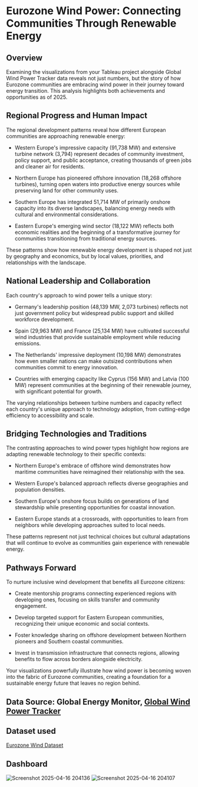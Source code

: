 # Eurozone Wind Power: Connecting Communities Through Renewable Energy

## Overview
Examining the visualizations from your Tableau project alongside Global Wind Power Tracker data reveals not just numbers, but the story of how Eurozone communities are embracing wind power in their journey toward energy transition. This analysis highlights both achievements and opportunities as of 2025.

## Regional Progress and Human Impact
The regional development patterns reveal how different European communities are approaching renewable energy:

- Western Europe's impressive capacity (91,738 MW) and extensive turbine network (3,794) represent decades of community investment, policy support, and public acceptance, creating thousands of green jobs and cleaner air for residents.

- Northern Europe has pioneered offshore innovation (18,268 offshore turbines), turning open waters into productive energy sources while preserving land for other community uses.

- Southern Europe has integrated 51,714 MW of primarily onshore capacity into its diverse landscapes, balancing energy needs with cultural and environmental considerations.

- Eastern Europe's emerging wind sector (18,122 MW) reflects both economic realities and the beginning of a transformative journey for communities transitioning from traditional energy sources.

These patterns show how renewable energy development is shaped not just by geography and economics, but by local values, priorities, and relationships with the landscape.

## National Leadership and Collaboration

Each country's approach to wind power tells a unique story:

- Germany's leadership position (48,139 MW, 2,073 turbines) reflects not just government policy but widespread public support and skilled workforce development.

- Spain (29,963 MW) and France (25,134 MW) have cultivated successful wind industries that provide sustainable employment while reducing emissions.

- The Netherlands' impressive deployment (10,198 MW) demonstrates how even smaller nations can make outsized contributions when communities commit to energy innovation.

- Countries with emerging capacity like Cyprus (156 MW) and Latvia (100 MW) represent communities at the beginning of their renewable journey, with significant potential for growth.

The varying relationships between turbine numbers and capacity reflect each country's unique approach to technology adoption, from cutting-edge efficiency to accessibility and scale.

## Bridging Technologies and Traditions
The contrasting approaches to wind power types highlight how regions are adapting renewable technology to their specific contexts:

- Northern Europe's embrace of offshore wind demonstrates how maritime communities have reimagined their relationship with the sea.

- Western Europe's balanced approach reflects diverse geographies and population densities.

- Southern Europe's onshore focus builds on generations of land stewardship while presenting opportunities for coastal innovation.

- Eastern Europe stands at a crossroads, with opportunities to learn from neighbors while developing approaches suited to local needs.

These patterns represent not just technical choices but cultural adaptations that will continue to evolve as communities gain experience with renewable energy.

## Pathways Forward
To nurture inclusive wind development that benefits all Eurozone citizens:

- Create mentorship programs connecting experienced regions with developing ones, focusing on skills transfer and community engagement.

- Develop targeted support for Eastern European communities, recognizing their unique economic and social contexts.

- Foster knowledge sharing on offshore development between Northern pioneers and Southern coastal communities.

- Invest in transmission infrastructure that connects regions, allowing benefits to flow across borders alongside electricity.

Your visualizations powerfully illustrate how wind power is becoming woven into the fabric of Eurozone communities, creating a foundation for a sustainable energy future that leaves no region behind.

## Data Source: Global Energy Monitor, <a href="https://globalenergymonitor.org/projects/global-wind-power-tracker/">Global Wind Power Tracker<a/>

## Dataset used
<a href=”https://github.com/Robleh-hub/Eurozone-Wind-Power-Data-Analysis/blob/main/Project%20-%20Wind%20power%20Eurozone.xlsx”>Eurozone Wind Dataset<a/>

## Dashboard
![Screenshot 2025-04-16 204136](https://github.com/user-attachments/assets/75eefc71-f8d5-491b-a3c7-10d0bcb19622)
![Screenshot 2025-04-16 204107](https://github.com/user-attachments/assets/1035ea4a-bc37-4677-8692-06d8c429cf3c)


